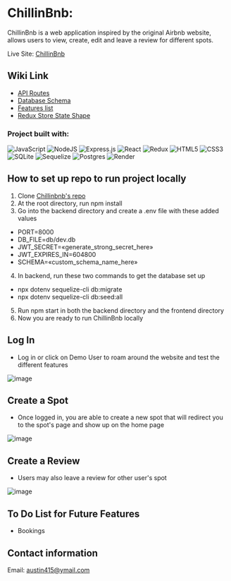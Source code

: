 # ChillinBnb:

ChillinBnb is a web application inspired by the original Airbnb website, allows users to view, create, edit and leave a review for different spots.

Live Site: [ChillinBnb](https://chillin-bnb.onrender.com)

## Wiki Link
- [API Routes](https://github.com/lamtran415/ChillinBnb/wiki/API-Routes)
- [Database Schema](https://github.com/lamtran415/ChillinBnb/wiki/ChillinBnb-Database-Schema)
- [Features list](https://github.com/lamtran415/ChillinBnb/wiki/Features-List)
- [Redux Store State Shape](https://github.com/lamtran415/ChillinBnb/wiki/ChillinBnb-Store-Shape)

### Project built with:
![JavaScript](https://img.shields.io/badge/javascript-%23323330.svg?style=for-the-badge&logo=javascript&logoColor=%23F7DF1E)
![NodeJS](https://img.shields.io/badge/node.js-6DA55F?style=for-the-badge&logo=node.js&logoColor=white)
![Express.js](https://img.shields.io/badge/express.js-%23404d59.svg?style=for-the-badge&logo=express&logoColor=%2361DAFB)
![React](https://img.shields.io/badge/react-%2320232a.svg?style=for-the-badge&logo=react&logoColor=%2361DAFB)
![Redux](https://img.shields.io/badge/redux-%23593d88.svg?style=for-the-badge&logo=redux&logoColor=white)
![HTML5](https://img.shields.io/badge/html-%23E34F26.svg?style=for-the-badge&logo=html5&logoColor=white)
![CSS3](https://img.shields.io/badge/css-%231572B6.svg?style=for-the-badge&logo=css3&logoColor=white)
![SQLite](https://img.shields.io/badge/sqlite3-%2307405e.svg?style=for-the-badge&logo=sqlite&logoColor=white)
![Sequelize](https://img.shields.io/badge/Sequelize-52B0E7?style=for-the-badge&logo=Sequelize&logoColor=white)
![Postgres](https://img.shields.io/badge/postgres-%23316192.svg?style=for-the-badge&logo=postgresql&logoColor=white)
![Render](https://img.shields.io/badge/Render-%46E3B7.svg?style=for-the-badge&logo=render&logoColor=white)

## How to set up repo to run project locally
1) Clone [Chillinbnb's repo](https://github.com/lamtran415/ChillinBnb)
2) At the root directory, run npm install
3) Go into the backend directory and create a .env file with these added values
- PORT=8000
- DB_FILE=db/dev.db
- JWT_SECRET=«generate_strong_secret_here»
- JWT_EXPIRES_IN=604800
- SCHEMA=«custom_schema_name_here»
4) In backend, run these two commands to get the database set up
- npx dotenv sequelize-cli db:migrate
- npx dotenv sequelize-cli db:seed:all
5) Run npm start in both the backend directory and the frontend directory
6) Now you are ready to run ChillinBnb locally

## Log In
- Log in or click on Demo User to roam around the website and test the different features

![image](https://user-images.githubusercontent.com/114116854/213940933-feefade4-1d21-4138-afe8-c775c6afb2ca.png)

## Create a Spot
- Once logged in, you are able to create a new spot that will redirect you to the spot's page and show up on the home page

![image](https://user-images.githubusercontent.com/114116854/213940958-07f746a7-fb32-403c-927a-4f4e8f02416e.png)

## Create a Review
- Users may also leave a review for other user's spot

![image](https://user-images.githubusercontent.com/114116854/213940973-60375f0b-eed9-4d34-a2cb-26dfeb3a7521.png)

## To Do List for Future Features
- Bookings

## Contact information
Email: [austin415@ymail.com](mailto:austin415@ymail.com)


